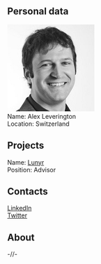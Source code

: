 ## Personal data
![alex leverington photo](photo/alex_leverington.jpg)  
Name:   Alex Leverington  
Location: Switzerland  
## Projects 
Name: [Lunyr](../projects/lunyr.md)  
Position: Advisor   
## Contacts
[LinkedIn](https://www.linkedin.com/in/alexleverington/)    
[Twitter](https://twitter.com/nessence)
## About
-//-

